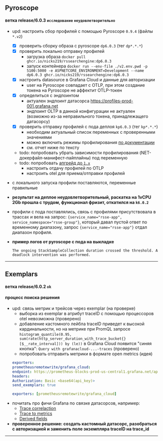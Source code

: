 ## Pyroscope
#### ветка **release/6.0.3** `исследование` `неудовлетворительнo`

* upd: настроить сбор профилей с помощью Pyroscope `0.9.4` (файлы `*.v2`)
    - [x] проверить сборку образа с pyroscope `dp6.0.3` (тег `dp*.*.*`)
    - [x] проверить локально отправку профилей
        - загрузка образа `docker pull ghcr.io/nicks219/rssearchengine:dp6.0.3`
        - запуск контейнера `docker run --env-file ./v2.env.pwd -p 5100:5000 -e ASPNETCORE_ENVIRONMENT=Development --name dp6.0.3 ghcr.io/nicks219/rssearchengine:dp6.0.3`
    - [x] настроить datasource в Grafana Cloud и данные для авторизации
        - user на Pyroscope совпадает с OTLP, при этом создание токена на Pyroscope не аффектит OTLP-токен
    - [x] определиться с эндпоинтом
        - актуален эндпоинт датасорса https://profiles-prod-001.grafana.net
        - эндпоинт OLTP в данной конфигурации не актуален (возможно из-за неправильного токена, принадлежащего датасорсу)
    - [x] проверить отправку профилей с пода деплоя `kp6.0.3` (тег `kp*.*.*`)
        - необходим актуальный список переменных с проверенными значениями
        - можно включить режимы профилирования [по документации](https://grafana.com/docs/pyroscope/next/configure-client/language-sdks/dotnet/#send-data-to-pyroscope-oss-or-grafana-cloud-profiles)
        - см. отчет ниже по тексту
    * todo: попробовать убрать зависимости профилирования (NET-докерфайл-манифест-пайплайны) под переменную
    * todo: попробовать [апгрейд до `1.x`](https://grafana.com/docs/pyroscope/next/upgrade-guide/#upgrade-to-pyroscope-10)
        - настроить отдачу профилей по OTLP
        - настроить otel для приема/отправки профилей


* с локального запуска профили поставляются, переменные правильные
* **результат на деплое неудовлетворительный, раскатка на 1vCPU 2Gb прошла c трудом, функционал фризит, откатился на `k6.0.2`**
* профили с пода поставлялись, связь с профилями присутствовала в трассах и вела на запрос:
`{service_name="rsse-app", service_namespace="rsse-group"}`, который давал пустой ответ по временному диапазону, 
запрос `{service_name="rsse-app"}` отдал диапазон профиля.
* **пример логов от pyroscope с пода на выкладке**
  ```aiignore
  The ongoing StackSampleCollection duration crossed the threshold. A deadlock intervention was performed.
  ```
---

## Exemplars
#### ветка **release/6.0.2** `ok`
#### процесс поиска решения
* upd: связь метрик и трейсов через exemplar (на проверке)
    * выборка из exemplar в атрибут traceID с помощью процессоров otel невозможна (проверено)
    * добавление кастомного лейбла traceID приведет к высокой кардинальности,
      но на метрике при PromQL запросе `histogram_quantile(0.95, sum(rate(http_server_duration_with_trace_bucket{}[$__rate_interval])) by (le))`
      в Grafana Cloud появится "синяя кнопка": `Query with grafanacloud-...-traces` (проверено)
    * попробовать отправить метрики в формате open metrics (идея)
  ```yaml
  exporters:
  prometheusremotewrite/grafana_cloud:
  endpoint: https://prometheus-blocks-prod-us-central1.grafana.net/api/prom/push
  headers:
  Authorization: Basic <base64(api_key)>
  send_exemplars: true
  ```
  ```yaml
  exporters: [prometheusremotewrite/grafana_cloud]
  ```
* почитать про фичи Grafana по связке датасорсов, например:
    - [Trace correlaction](https://grafana.com/docs/grafana/latest/datasources/tempo/traces-in-grafana/trace-correlations/)
    - [Trace to metrics](https://grafana.com/docs/grafana/next/datasources/tempo/configure-tempo-data-source/#trace-to-metrics)
    - [Derived fields](https://grafana.com/docs/grafana/next/datasources/loki/configure-loki-data-source/#derived-fields)
* **проверенное решение: создать кастомный датасорс, разобраться с авторизацией и заменить поле экземпляра traceID на trace_id**
---
